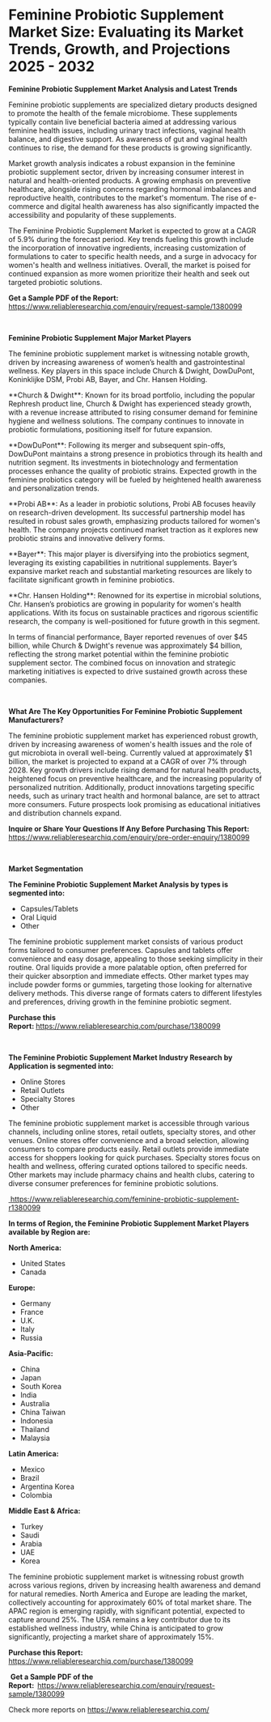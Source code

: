 <p><h1>Feminine Probiotic Supplement Market Size: Evaluating its Market Trends, Growth, and Projections 2025 - 2032</h1></p><p><strong>Feminine Probiotic Supplement Market Analysis and Latest Trends</strong></p>
<p><p>Feminine probiotic supplements are specialized dietary products designed to promote the health of the female microbiome. These supplements typically contain live beneficial bacteria aimed at addressing various feminine health issues, including urinary tract infections, vaginal health balance, and digestive support. As awareness of gut and vaginal health continues to rise, the demand for these products is growing significantly.</p><p>Market growth analysis indicates a robust expansion in the feminine probiotic supplement sector, driven by increasing consumer interest in natural and health-oriented products. A growing emphasis on preventive healthcare, alongside rising concerns regarding hormonal imbalances and reproductive health, contributes to the market's momentum. The rise of e-commerce and digital health awareness has also significantly impacted the accessibility and popularity of these supplements.</p><p>The Feminine Probiotic Supplement Market is expected to grow at a CAGR of 5.9% during the forecast period. Key trends fueling this growth include the incorporation of innovative ingredients, increasing customization of formulations to cater to specific health needs, and a surge in advocacy for women's health and wellness initiatives. Overall, the market is poised for continued expansion as more women prioritize their health and seek out targeted probiotic solutions.</p></p>
<p><strong>Get a Sample PDF of the Report:&nbsp;</strong> <a href="https://www.reliableresearchiq.com/enquiry/request-sample/1380099?utm_campaign=2758&utm_medium=2&utm_source=Github&utm_content=ia&utm_term=08032025&utm_id=feminine-probiotic-supplement">https://www.reliableresearchiq.com/enquiry/request-sample/1380099</a></p>
<p>&nbsp;</p>
<p><strong>Feminine Probiotic Supplement Major Market Players</strong></p>
<p><p>The feminine probiotic supplement market is witnessing notable growth, driven by increasing awareness of women’s health and gastrointestinal wellness. Key players in this space include Church & Dwight, DowDuPont, Koninklijke DSM, Probi AB, Bayer, and Chr. Hansen Holding.</p><p>**Church & Dwight**: Known for its broad portfolio, including the popular Rephresh product line, Church & Dwight has experienced steady growth, with a revenue increase attributed to rising consumer demand for feminine hygiene and wellness solutions. The company continues to innovate in probiotic formulations, positioning itself for future expansion.</p><p>**DowDuPont**: Following its merger and subsequent spin-offs, DowDuPont maintains a strong presence in probiotics through its health and nutrition segment. Its investments in biotechnology and fermentation processes enhance the quality of probiotic strains. Expected growth in the feminine probiotics category will be fueled by heightened health awareness and personalization trends.</p><p>**Probi AB**: As a leader in probiotic solutions, Probi AB focuses heavily on research-driven development. Its successful partnership model has resulted in robust sales growth, emphasizing products tailored for women's health. The company projects continued market traction as it explores new probiotic strains and innovative delivery forms.</p><p>**Bayer**: This major player is diversifying into the probiotics segment, leveraging its existing capabilities in nutritional supplements. Bayer’s expansive market reach and substantial marketing resources are likely to facilitate significant growth in feminine probiotics.</p><p>**Chr. Hansen Holding**: Renowned for its expertise in microbial solutions, Chr. Hansen’s probiotics are growing in popularity for women's health applications. With its focus on sustainable practices and rigorous scientific research, the company is well-positioned for future growth in this segment.</p><p>In terms of financial performance, Bayer reported revenues of over $45 billion, while Church & Dwight's revenue was approximately $4 billion, reflecting the strong market potential within the feminine probiotic supplement sector. The combined focus on innovation and strategic marketing initiatives is expected to drive sustained growth across these companies.</p></p>
<p>&nbsp;</p>
<p><strong>What Are The Key Opportunities For Feminine Probiotic Supplement Manufacturers?</strong></p>
<p><p>The feminine probiotic supplement market has experienced robust growth, driven by increasing awareness of women's health issues and the role of gut microbiota in overall well-being. Currently valued at approximately $1 billion, the market is projected to expand at a CAGR of over 7% through 2028. Key growth drivers include rising demand for natural health products, heightened focus on preventive healthcare, and the increasing popularity of personalized nutrition. Additionally, product innovations targeting specific needs, such as urinary tract health and hormonal balance, are set to attract more consumers. Future prospects look promising as educational initiatives and distribution channels expand.</p></p>
<p><strong>Inquire or Share Your Questions If Any Before Purchasing This Report:</strong> <a href="https://www.reliableresearchiq.com/enquiry/pre-order-enquiry/1380099?utm_campaign=2758&utm_medium=2&utm_source=Github&utm_content=ia&utm_term=08032025&utm_id=feminine-probiotic-supplement">https://www.reliableresearchiq.com/enquiry/pre-order-enquiry/1380099</a></p>
<p>&nbsp;</p>
<p><strong>Market Segmentation</strong></p>
<p><strong>The Feminine Probiotic Supplement Market Analysis by types is segmented into:</strong></p>
<p><ul><li>Capsules/Tablets</li><li>Oral Liquid</li><li>Other</li></ul></p>
<p><p>The feminine probiotic supplement market consists of various product forms tailored to consumer preferences. Capsules and tablets offer convenience and easy dosage, appealing to those seeking simplicity in their routine. Oral liquids provide a more palatable option, often preferred for their quicker absorption and immediate effects. Other market types may include powder forms or gummies, targeting those looking for alternative delivery methods. This diverse range of formats caters to different lifestyles and preferences, driving growth in the feminine probiotic segment.</p></p>
<p><strong>Purchase this Report:&nbsp;</strong><a href="https://www.reliableresearchiq.com/purchase/1380099?utm_campaign=2758&utm_medium=2&utm_source=Github&utm_content=ia&utm_term=08032025&utm_id=feminine-probiotic-supplement">https://www.reliableresearchiq.com/purchase/1380099</a></p>
<p>&nbsp;</p>
<p><strong>The Feminine Probiotic Supplement Market Industry Research by Application is segmented into:</strong></p>
<p><ul><li>Online Stores</li><li>Retail Outlets</li><li>Specialty Stores</li><li>Other</li></ul></p>
<p><p>The feminine probiotic supplement market is accessible through various channels, including online stores, retail outlets, specialty stores, and other venues. Online stores offer convenience and a broad selection, allowing consumers to compare products easily. Retail outlets provide immediate access for shoppers looking for quick purchases. Specialty stores focus on health and wellness, offering curated options tailored to specific needs. Other markets may include pharmacy chains and health clubs, catering to diverse consumer preferences for feminine probiotic solutions.</p></p>
<p><a href="https://www.reliableresearchiq.com/feminine-probiotic-supplement-r1380099?utm_campaign=2758&utm_medium=2&utm_source=Github&utm_content=ia&utm_term=08032025&utm_id=feminine-probiotic-supplement">&nbsp;https://www.reliableresearchiq.com/feminine-probiotic-supplement-r1380099</a></p>
<p><strong>In terms of Region, the Feminine Probiotic Supplement Market Players available by Region are:</strong></p>
<p>
    <p> <strong> North America: </strong>
        <ul>
            <li>United States</li>
            <li>Canada</li>
        </ul>
        </p> 
    <p> <strong> Europe: </strong>
        <ul>
            <li>Germany</li>
            <li>France</li>
            <li>U.K.</li>
            <li>Italy</li>
            <li>Russia</li>
        </ul>
        </p> 
    <p> <strong> Asia-Pacific: </strong>
        <ul>
            <li>China</li>
            <li>Japan</li>
            <li>South Korea</li>
            <li>India</li>
            <li>Australia</li>
            <li>China Taiwan</li>
            <li>Indonesia</li>
            <li>Thailand</li>
            <li>Malaysia</li>
        </ul>
        </p> 
    <p> <strong> Latin America: </strong>
        <ul>
            <li>Mexico</li>
            <li>Brazil</li>
            <li>Argentina Korea</li>
            <li>Colombia</li>
        </ul>
        </p> 
    <p> <strong> Middle East & Africa: </strong>
        <ul>
            <li>Turkey</li>
            <li>Saudi</li>
            <li>Arabia</li>
            <li>UAE</li>
            <li>Korea</li>
        </ul>
    </p>
    </p>
<p><p>The feminine probiotic supplement market is witnessing robust growth across various regions, driven by increasing health awareness and demand for natural remedies. North America and Europe are leading the market, collectively accounting for approximately 60% of total market share. The APAC region is emerging rapidly, with significant potential, expected to capture around 25%. The USA remains a key contributor due to its established wellness industry, while China is anticipated to grow significantly, projecting a market share of approximately 15%.</p></p>
<p><strong>Purchase this Report: </strong><a href="https://www.reliableresearchiq.com/purchase/1380099?utm_campaign=2758&utm_medium=2&utm_source=Github&utm_content=ia&utm_term=08032025&utm_id=feminine-probiotic-supplement">https://www.reliableresearchiq.com/purchase/1380099</a></p>
<p>&nbsp;<strong>Get a Sample PDF of the Report:&nbsp;&nbsp;</strong><a href="https://www.reliableresearchiq.com/enquiry/request-sample/1380099?utm_campaign=2758&utm_medium=2&utm_source=Github&utm_content=ia&utm_term=08032025&utm_id=feminine-probiotic-supplement">https://www.reliableresearchiq.com/enquiry/request-sample/1380099</a></p>
<p><strong></strong></p>
<p>Check more reports on <a href="https://www.reliableresearchiq.com/?utm_campaign=2758&utm_medium=2&utm_source=Github&utm_content=ia&utm_term=08032025&utm_id=feminine-probiotic-supplement">https://www.reliableresearchiq.com/</a></p>